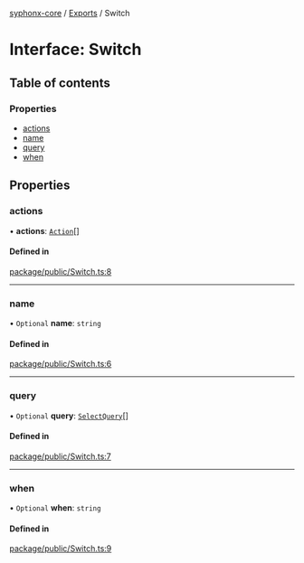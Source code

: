[syphonx-core](../README.md) / [Exports](../modules.md) / Switch

# Interface: Switch

## Table of contents

### Properties

- [actions](Switch.md#actions)
- [name](Switch.md#name)
- [query](Switch.md#query)
- [when](Switch.md#when)

## Properties

### actions

• **actions**: [`Action`](../modules.md#action)[]

#### Defined in

[package/public/Switch.ts:8](https://github.com/dtempx/syphonx-core/blob/6c56ba7/package/public/Switch.ts#L8)

___

### name

• `Optional` **name**: `string`

#### Defined in

[package/public/Switch.ts:6](https://github.com/dtempx/syphonx-core/blob/6c56ba7/package/public/Switch.ts#L6)

___

### query

• `Optional` **query**: [`SelectQuery`](../modules.md#selectquery)[]

#### Defined in

[package/public/Switch.ts:7](https://github.com/dtempx/syphonx-core/blob/6c56ba7/package/public/Switch.ts#L7)

___

### when

• `Optional` **when**: `string`

#### Defined in

[package/public/Switch.ts:9](https://github.com/dtempx/syphonx-core/blob/6c56ba7/package/public/Switch.ts#L9)
